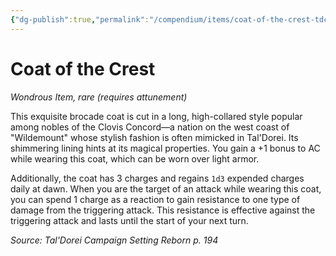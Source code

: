 ```yaml
---
{"dg-publish":true,"permalink":"/compendium/items/coat-of-the-crest-tdcsr/","tags":["compendium/src/5e/tdcsr","item/attunement/required","item/rarity/rare","item/wondrous"]}
---
```


# Coat of the Crest
*Wondrous Item, rare (requires attunement)*  


This exquisite brocade coat is cut in a long, high-collared style popular among nobles of the Clovis Concord—a nation on the west coast of "Wildemount" whose stylish fashion is often mimicked in Tal'Dorei. Its shimmering lining hints at its magical properties. You gain a +1 bonus to AC while wearing this coat, which can be worn over light armor.

Additionally, the coat has 3 charges and regains `1d3` expended charges daily at dawn. When you are the target of an attack while wearing this coat, you can spend 1 charge as a reaction to gain resistance to one type of damage from the triggering attack. This resistance is effective against the triggering attack and lasts until the start of your next turn.

*Source: Tal'Dorei Campaign Setting Reborn p. 194*